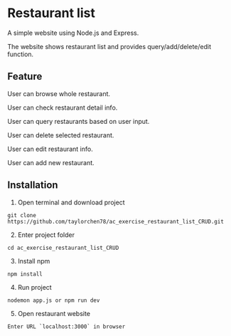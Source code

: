 # Restaurant list

A simple website using Node.js and Express.

The website shows restaurant list and provides query/add/delete/edit function.

## Feature

User can browse whole restaurant.

User can check restaurant detail info.

User can query restaurants based on user input.

User can delete selected restaurant.

User can edit restaurant info.

User can add new restaurant.

## Installation
1. Open terminal and download project
```
git clone https://github.com/taylorchen78/ac_exercise_restaurant_list_CRUD.git
```

2. Enter project folder
```
cd ac_exercise_restaurant_list_CRUD
```

3. Install npm
```
npm install
```

4. Run project
```
nodemon app.js or npm run dev
```

5. Open restaurant website
```
Enter URL `localhost:3000` in browser
```